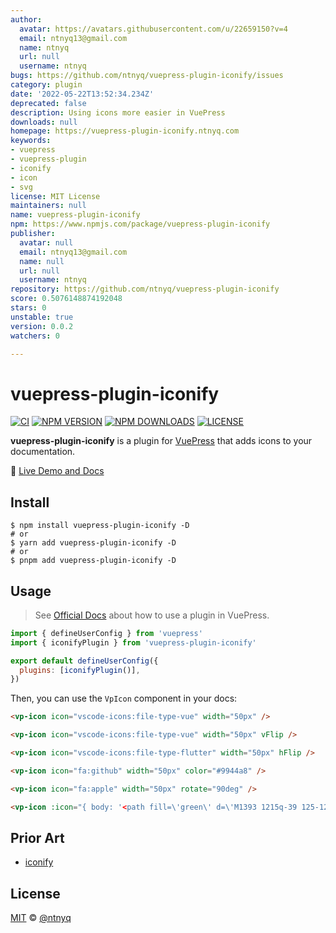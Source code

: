 ```yaml
---
author:
  avatar: https://avatars.githubusercontent.com/u/22659150?v=4
  email: ntnyq13@gmail.com
  name: ntnyq
  url: null
  username: ntnyq
bugs: https://github.com/ntnyq/vuepress-plugin-iconify/issues
category: plugin
date: '2022-05-22T13:52:34.234Z'
deprecated: false
description: Using icons more easier in VuePress
downloads: null
homepage: https://vuepress-plugin-iconify.ntnyq.com
keywords:
- vuepress
- vuepress-plugin
- iconify
- icon
- svg
license: MIT License
maintainers: null
name: vuepress-plugin-iconify
npm: https://www.npmjs.com/package/vuepress-plugin-iconify
publisher:
  avatar: null
  email: ntnyq13@gmail.com
  name: null
  url: null
  username: ntnyq
repository: https://github.com/ntnyq/vuepress-plugin-iconify
score: 0.5076148874192048
stars: 0
unstable: true
version: 0.0.2
watchers: 0

---
```


# vuepress-plugin-iconify

[![CI](https://github.com/ntnyq/vuepress-plugin-iconify/workflows/CI/badge.svg)](https://github.com/ntnyq/vuepress-plugin-iconify/actions)
[![NPM VERSION](https://img.shields.io/npm/v/vuepress-plugin-iconify.svg)](https://www.npmjs.com/package/vuepress-plugin-iconify)
[![NPM DOWNLOADS](https://img.shields.io/npm/dy/vuepress-plugin-iconify.svg)](https://www.npmjs.com/package/vuepress-plugin-iconify)
[![LICENSE](https://img.shields.io/github/license/ntnyq/vuepress-plugin-iconify.svg)](https://github.com/ntnyq/vuepress-plugin-iconify/blob/main/LICENSE)

**vuepress-plugin-iconify** is a plugin for [VuePress](https://v2.vuepress.vuejs.org) that adds icons to your documentation.

:book: [Live Demo and Docs](https://vuepress-plugin-iconify.ntnyq.com)

## Install

```shell
$ npm install vuepress-plugin-iconify -D
# or
$ yarn add vuepress-plugin-iconify -D
# or
$ pnpm add vuepress-plugin-iconify -D
```

## Usage

> See [Official Docs](https://v2.vuepress.vuejs.org/guide/plugin.html#plugin) about how to use a plugin in VuePress.

```js
import { defineUserConfig } from 'vuepress'
import { iconifyPlugin } from 'vuepress-plugin-iconify'

export default defineUserConfig({
  plugins: [iconifyPlugin()],
})
```

Then, you can use the `VpIcon` component in your docs:

```markdown
<vp-icon icon="vscode-icons:file-type-vue" width="50px" />

<vp-icon icon="vscode-icons:file-type-vue" width="50px" vFlip />

<vp-icon icon="vscode-icons:file-type-flutter" width="50px" hFlip />

<vp-icon icon="fa:github" width="50px" color="#9944a8" />

<vp-icon icon="fa:apple" width="50px" rotate="90deg" />

<vp-icon :icon="{ body: '<path fill=\'green\' d=\'M1393 1215q-39 125-123 250q-129 196-257 196q-49 0-140-32q-86-32-151-32q-61 0-142 33q-81 34-132 34q-152 0-301-259Q0 1144 0 902q0-228 113-374q113-144 284-144q72 0 177 30q104 30 138 30q45 0 143-34q102-34 173-34q119 0 213 65q52 36 104 100q-79 67-114 118q-65 94-65 207q0 124 69 223t158 126zM1017 42q0 61-29 136q-30 75-93 138q-54 54-108 72q-37 11-104 17q3-149 78-257Q835 41 1011 0q1 3 2.5 11t2.5 11q0 4 .5 10t.5 10z\'></path>', width: 1664, height: 1664 }" width="50px" />
```

## Prior Art

- [iconify](https://iconify.design)

## License

[MIT](./LICENSE) &copy; [@ntnyq](https://github.com/ntnyq)
